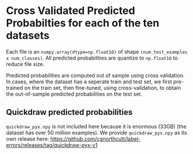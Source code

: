 # Cross Validated Predicted Probabilties for each of the ten datasets

Each file is an `numpy.array(dtype=np.float16)` of shape `(num_test_examples x num_classes)`. All predicted probabilities are quantize to `np.float16` to reduce file size.

Predicted probabilities are computed out of sample using cross validation. In cases, where the dataset has a seperate train and test set, we first pre-trained on the train set, then fine-tuned, using cross-validation, to obtain the out-of-sample predicted probabilities on the test set.

## Quickdraw predicted probabilities
`quickdraw_pyx.npy` is not included here because it is enormous (33GB) (the dataset has over 50 million examples). We provide `quickdraw_pyx.npy` as its own release here: https://github.com/cgnorthcutt/label-errors/releases/tag/quickdraw-pyx-v1
